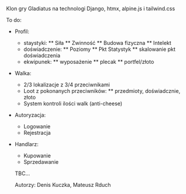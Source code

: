Klon gry Gladiatus na technologi Django, htmx, alpine.js i tailwind.css


To do:

* Profil:
  - staystyki:
    ** Siła
    ** Zwinność
    ** Budowa fizyczna
    ** Intelekt
  - doświadczenie:
    ** Poziomy
    ** Pkt Statystyk
    ** skalowanie pkt doświadczenia
  - ekwipunek:
    ** wyposażenie
    ** plecak
    ** portfel/złoto


* Walka:
  - 2/3 lokalizacje z 3/4 przeciwnikami
  - Loot z pokonanych przeciwników:
    ** przedmioty, doświadcznie, złoto
  - System kontroli ilości walk (anti-cheese)

* Autoryzacja:
  - Logowanie
  - Rejestracja

* Handlarz:
  - Kupowanie
  - Sprzedawanie

  TBC...


  Autorzy: Denis Kuczka, Mateusz Rduch
  
